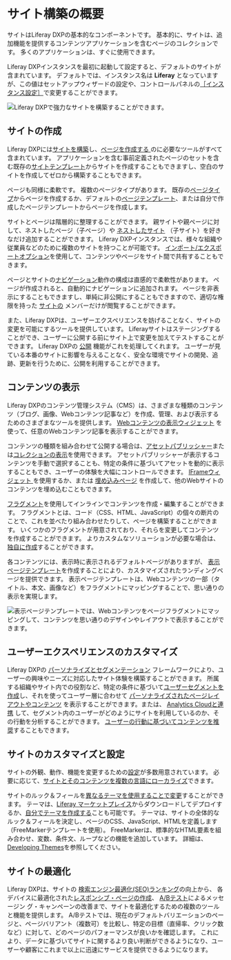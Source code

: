 # サイト構築の概要

サイトはLiferay DXPの基本的なコンポーネントです。 基本的に、サイトは、追加機能を提供するコンテンツアプリケーションを含むページのコレクションです。 多くのアプリケーションは、すぐに使用できます。

Liferay DXPインスタンスを最初に起動して設定すると、デフォルトのサイトが含まれています。 デフォルトでは、インスタンス名は **Liferay** となっていますが、この値はセットアップウィザードの設定や、コントロールパネルの[［インスタンス設定］](../system-administration/configuring-liferay/virtual-instances/instance-configuration.md)で変更することができます。

![Liferay DXPで強力なサイトを構築することができます。](./introduction-to-site-building/images/01.png)

<a name="creating-sites" />

## サイトの作成

Liferay DXPには[サイトを構築](./building-sites/adding-a-site.md)し、[ページを作成する ](./creating-pages/adding-pages/adding-a-page-to-a-site.md)のに必要なツールがすべて含まれています。 アプリケーションを含む事前定義されたページのセットを含む既存の[サイトテンプレート](./building-sites/building-sites-with-site-templates.md)からサイトを作成することもできますし、空白のサイトを作成してゼロから構築することもできます。

ページも同様に柔軟です。 複数のページタイプがあります。 既存の[ページタイプ](./creating-pages/understanding-pages/understanding-pages.md)からページを作成するか、デフォルトの[ページテンプレート](./creating-pages/adding-pages/creating-a-page-template.md)、または自分で作成したページテンプレートからページを作成します。

サイトとページは階層的に整理することができます。 親サイトや親ページに対して、ネストしたページ（子ページ）や [ネストしたサイト](./building-sites/site-hierarchies.md) （子サイト）を好きなだけ追加することができます。 Liferay DXPインスタンスでは、様々な組織や従業員などのために複数のサイトを持つことが可能です。 [インポート/エクスポートオプション](./building-sites/importing-exporting-pages-and-content.md)を使用して、コンテンツやページをサイト間で共有することもできます。

ページとサイトの[ナビゲーション](./site-navigation/using-navigation-menus.md)動作の構成は直感的で柔軟性があります。 ページが作成されると、自動的にナビゲーションに追加されます。 ページを非表示にすることもできますし、単純に非公開にすることもできますので、適切な権限を持った [サイトの](./building-sites/site-membership/adding-members-to-sites.md) メンバーだけが閲覧することができます。

また、Liferay DXPは、ユーザーエクスペリエンスを妨げることなく、サイトの変更を可能にするツールを提供しています。 Liferayサイトはステージングすることができ、ユーザーに公開する前にサイト上で変更を加えてテストすることができます。 Liferay DXPの [公開](./publishing-tools/publications.md) 機能がこれを処理してくれます。 ユーザーが見ている本番のサイトに影響を与えることなく、安全な環境でサイトの開発、追跡、更新を行うために、公開を利用することができます。

<a name="displaying-content" />

## コンテンツの表示

Liferay DXPのコンテンツ管理システム（CMS）は、さまざまな種類のコンテンツ（ブログ、画像、Webコンテンツ記事など）を作成、管理、および表示するためのさまざまなツールを提供します。 [Webコンテンツの表示ウィジェット](./displaying-content/additional-content-display-options/using-the-web-content-display-widget.md) を使って、任意のWebコンテンツ記事を表示することができます。

コンテンツの種類を組み合わせて公開する場合は、[アセットパブリッシャー](./displaying-content/using-the-asset-publisher-widget/displaying-assets-using-the-asset-publisher-widget.md)または[コレクションの表示](../site-building/displaying-content/additional-content-display-options/displaying-collections.md)を使用できます。 アセットパブリッシャーが表示するコンテンツを手動で選択することも、特定の条件に基づいてアセットを動的に表示することもでき、ユーザーの体験を大幅にコントロールできます。 [IFrameウィジェット ](./displaying-content/additional-content-display-options/using-the-iframe-widget.md)を使用するか、または [ 埋め込みページ](./creating-pages/understanding-pages/other-page-types.md#embedded) を作成して、他のWebサイトのコンテンツを埋め込むこともできます。

[フラグメント](./creating-pages/page-fragments-and-widgets/using-fragments.md)を使用してインラインでコンテンツを作成・編集することができます。 フラグメントとは、コード（CSS、HTML、JavaScript）の個々の断片のことで、これを並べたり組み合わせたりして、ページを構築することができます。 いくつかのフラグメントが用意されており、それらを変更してコンテンツを作成することができます。 よりカスタムなソリューションが必要な場合は、 [独自に作成](./developer-guide/developing-page-fragments/developing-fragments-intro.md)することができます。

各コンテンツには、表示時に表示されるデフォルトページがありますが、 [表示ページテンプレート](./displaying-content/using-display-page-templates/about-display-page-templates-and-display-pages.md)を作成することにより、カスタマイズされたランディングページを提供できます。 表示ページテンプレートは、Webコンテンツの一部（タイトル、本文、画像など）をフラグメントにマッピングすることで、思い通りの表示を実現します。

![表示ページテンプレートでは、Webコンテンツをページフラグメントにマッピングして、コンテンツを思い通りのデザインやレイアウトで表示することができます。](./introduction-to-site-building/images/02.png)

<a name="personalizing-user-experiences" />

## ユーザーエクスペリエンスのカスタマイズ

Liferay DXPの [パーソナライズとセグメンテーション](./personalizing-site-experience/personalizing-site-experience.md) フレームワークにより、ユーザーの興味やニーズに対応したサイト体験を構築することができます。 所属する組織やサイト内での役割など、特定の条件に基づいて[ユーザーセグメントを作成](./personalizing-site-experience/segmentation/creating-and-managing-user-segments.md)し、それを使ってユーザー層に合わせて [パーソナライズされたページレイアウトやコンテンツ](./personalizing-site-experience/experience-personalization/content-page-personalization.md) を表示することができます。または、 [Analytics Cloudと連携](https://learn.liferay.com/analytics-cloud/latest/ja/connecting-data-sources/connecting-liferay-dxp-to-analytics-cloud.html) して、セグメント内のユーザーがどのようにサイトを利用しているのか、その行動を分析することができます。 [ユーザーの行動に基づいてコンテンツを推奨](./personalizing-site-experience/experience-personalization/understanding-content-recommendations.md)することもできます。

<!-- Screenshot -->

<a name="customizing-and-configuring-sites" />

## サイトのカスタマイズと設定

サイトの外観、動作、機能を変更するための[設定](./site-settings/site-settings-ui-reference.md)が多数用意されています。 必要に応じて、[サイトとそのコンテンツを複数の言語にローカライズ](./site-settings/site-localization.md)できます。

サイトのルック＆フィールを[異なるテーマを使用することで変更](../getting-started/changing-your-sites-appearance.md)することができます。 テーマは、[Liferay マーケットプレイス](../system-administration/installing-and-managing-apps/using-marketplace.md)からダウンロードしてデプロイするか、[自分でテーマを作成する](../setting-up-the-site-building/site-appearance/themes/theme-development/getting-started/setting-up-an-environment-and-creating-a-theme.md)ことも可能です。 テーマは、サイトの全体的なルック＆フィールを決定し、ページのCSS、JavaScript、HTMLを定義します（FreeMarkerテンプレートを使用）。  FreeMarkerは、標準的なHTML要素を組み合わせ、変数、条件文、ループなどの機能を追加しています。 詳細は、[Developing Themes](./developer_guide.md)を参照してください。

<a name="optimizing-sites" />

## サイトの最適化

Liferay DXPは、サイトの [検索エンジン最適化(SEO)ランキング](../site-building/displaying-content/using-display-page-templates/configuring-seo-and-open-graph.md)の向上から、 各デバイスに最適化された[レスポンシブ・ページの作成](./optimizing-sites/building-a-responsive-site/building-a-responsive-site.md)、 [A/Bテスト](../site-building/optimizing-sites/ab-testing/ab-testing.md)によるメッセージン グ・キャンペーンの改善まで、サイトを最適化するための複数のツールと機能を提供します。 A/Bテストでは、現在のデフォルトバリエーションのページと、ページバリアント（複数可）を比較し、特定の目標（直帰率、クリック数など）に対して、どのページのパフォーマンスが良いかを確認します。 これにより、データに基づいてサイトに関するより良い判断ができるようになり、ユーザーや顧客にこれまで以上に迅速にサービスを提供できるようになります。
